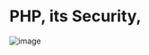 # PHP, its Security, 
![image](https://github.com/KiraReys/blog/assets/44244085/ab298188-486f-46de-82f7-cfee0af07d9b)
